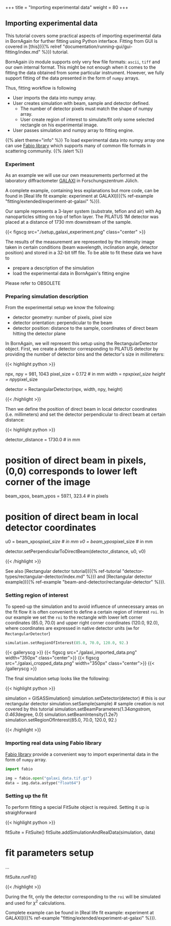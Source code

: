 +++
title = "Importing experimental data"
weight = 80
+++

## Importing experimental data

This tutorial covers some practical aspects of importing experimental data in BornAgain for further fitting using Python interface.
Fitting from GUI is covered in [this]({{% relref "documentation/running-gui/gui-fitting/index.md" %}}) tutorial.

BornAgain i/o module supports only very few file formats: `ascii`, `tiff` and our own internal format. This might be not enough when
it comes to the fitting the data obtained from some particular instrument.
However, we fully support fitting of the data presented in the form of `numpy` arrays.

Thus, fitting workflow is following

* User imports the data into numpy array.
* User creates simulation with beam, sample and detector defined.
  * The number of detector pixels must match the shape of numpy array.
  * User create region of interest to simulate/fit only some selected rectangle on his experimental image.
* User passes simulation and numpy array to fitting engine.

{{% alert theme="info" %}}
To load experimental data into numpy array one can use [Fabio library](https://github.com/silx-kit/fabio)
which supports many of common file formats in scattering community.
{{% /alert %}}

### Experiment

As an example we will use our own measurements performed  at the laboratory diffractometer [GALAXI](http://www.fz-juelich.de/jcns/jcns-2//DE/Leistungen/GALAXI/_node.html) in Forschungszentrum Jülich.

A complete example, containing less explanations but more code, can be found in
[Real life fit example: experiment at GALAXI]({{% ref-example "fitting/extended/experiment-at-galaxi" %}}).

Our sample represents a 3-layer system (substrate, teflon and air)
with Ag nanoparticles sitting on top of teflon layer.
The PILATUS 1M detector was placed at a distance of 1730 mm downstream of the sample.

{{< figscg src="./setup_galaxi_experiment.png" class="center" >}}

The results of the measurement are represented by the intensity image taken in certain conditions
(beam wavelength, inclination angle, detector position) and stored in a 32-bit tiff file. To be able to fit these data we have to

* prepare a description of the simulation
* load the experimental data in BornAgain's fitting engine

Please refer to OBSOLETE

### Preparing simulation description

From the experimental setup we know the following:

* detector geometry: number of pixels, pixel size
* detector orientation: perpendicular to the beam
* detector position: distance to the sample, coordinates of direct beam hitting the detector plane

In BornAgain, we will represent this setup using the RectangularDetector object.
First, we create a detector corresponding to PILATUS detector by providing the number of detector bins and the detector's size in millimeters:

{{< highlight python >}}

npx, npy = 981, 1043
pixel_size = 0.172  # in mm
width = npx*pixel_size
height = npy*pixel_size

detector = RectangularDetector(npx, width, npy, height)

{{< /highlight >}}

Then we define the position of direct beam in local detector coordinates (i.e. millimeters) and set the detector perpendicular to direct beam at certain distance:

{{< highlight python >}}

detector_distance = 1730.0  # in mm
 
# position of direct beam in pixels, (0,0) corresponds to lower left corner of the image
beam_xpos, beam_ypos = 597.1, 323.4  # in pixels
 
# position of direct beam in local detector coordinates
u0 = beam_xpos*pixel_size  # in mm
v0 = beam_ypos*pixel_size  # in mm
 
detector.setPerpendicularToDirectBeam(detector_distance, u0, v0)

{{< /highlight >}}

See also [Rectangular detector tutorial]({{% ref-tutorial "detector-types/rectangular-detector/index.md" %}})
and [Rectangular detector example]({{% ref-example "beam-and-detector/rectangular-detector" %}}).

### Setting region of interest

To speed-up the simulation
and to avoid influence of unnecessary areas on the fit flow it is often convenient to
define a certain region of interest `roi`. In our example we set the `roi` to the rectangle with
lower left corner coordinates (85.0, 70.0) and upper right corner coordinates (120.0, 92.0), where coordinates are expressed in native detector units 
(`mm` for `RectangularDetector`)

```python
simulation.setRegionOfInterest(85.0, 70.0, 120.0, 92.)
```

{{< galleryscg >}}
{{< figscg src="./galaxi_imported_data.png" width="350px" class="center">}}
{{< figscg src="./galaxi_cropped_data.png" width="350px" class="center">}}
{{< /galleryscg >}}

The final simulation setup looks like the following:

{{< highlight python >}}

simulation = GISASSimulation()
simulation.setDetector(detector)  # this is our rectangular detector
simulation.setSample(sample)  # sample creation is not covered by this tutorial
simulation.setBeamParameters(1.34*angstrom, 0.463*degree, 0.0)
simulation.setBeamIntensity(1.2e7)
simulation.setRegionOfInterest(85.0, 70.0, 120.0, 92.)

{{< /highlight >}}

### Importing real data using Fabio library

[Fabio library](https://github.com/silx-kit/fabio) provide a convenient way to import experimental data in the form of `numpy` array.

```python
import fabio

img = fabio.open("galaxi_data.tif.gz")
data = img.data.astype("float64")
```

### Setting up the fit

To perform fitting a special FitSuite object is required. Setting it up is straighforward

{{< highlight python >}}

fitSuite = FitSuite()
fitSuite.addSimulationAndRealData(simulation, data)
 
# fit parameters setup
...
 
fitSuite.runFit()

{{< /highlight >}}

During the fit, only the detector corresponding to the `roi` will be simulated and used for $\chi^2$ calculations.

Complete example can be found in [Real life fit example: experiment at GALAXI]({{% ref-example "fitting/extended/experiment-at-galaxi" %}}).
